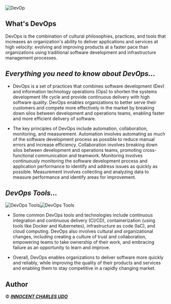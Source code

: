 ![DevOp](https://cdn.educba.com/academy/wp-content/uploads/2019/08/devops-architecture-1.png)

## What's DevOps
DevOps is the combination of cultural philosophies, practices, and tools that increases an organization's ability to deliver applications and services at high velocity: evolving and improving products at a faster pace than organizations using traditional software development and infrastructure management processes.

## ***Everything you need to know about DevOps...***
* DevOps is a set of practices that combines software development (Dev) and information technology operations (Ops) to shorten the systems development life cycle and provide continuous delivery with high software quality. DevOps enables organizations to better serve their customers and compete more effectively in the market by breaking down silos between development and operations teams, enabling faster and more efficient delivery of software.

* The key principles of DevOps include automation, collaboration, monitoring, and measurement. Automation involves automating as much of the software development process as possible to reduce manual errors and increase efficiency. Collaboration involves breaking down silos between development and operations teams, promoting cross-functional communication and teamwork. Monitoring involves continuously monitoring the software development process and application performance to identify and address issues as quickly as possible. Measurement involves collecting and analyzing data to measure performance and identify areas for improvement.

## ***DevOps Tools...***
![DevOps Tools](https://encrypted-tbn0.gstatic.com/images?q=tbn:ANd9GcTUNLscAlbR-vZh4AupxD8YmZMHsIUE9R2eYA&usqp=CAU)![DevOps Tools](https://encrypted-tbn0.gstatic.com/images?q=tbn:ANd9GcT4bS0rsaVVoKhAbrIAc2uBjQ_1XqiaXvmHxw&usqp=CAU)

* Some common DevOps tools and technologies include continuous integration and continuous delivery (CI/CD), containerization (using tools like Docker and Kubernetes), infrastructure as code (IaC), and cloud computing. DevOps also involves cultural and organizational changes, including creating a culture of trust and collaboration, empowering teams to take ownership of their work, and embracing failure as an opportunity to learn and improve.

* Overall, DevOps enables organizations to deliver software more quickly and reliably, while improving the quality of their products and services and enabling them to stay competitive in a rapidly changing market.

## Author
© ___[INNOCENT CHARLES UDO](https://github.com/Innocentsax)___
